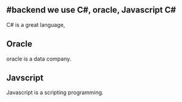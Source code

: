#backend
we use C#, oracle, Javascript 
C#
-- 
C# is a great language, 

Oracle
--
oracle is a data company.

Javscript
--

Javascript is a scripting programming.
